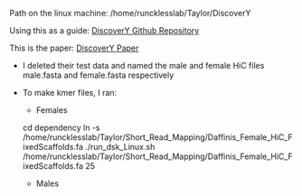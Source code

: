 ﻿Path on the linux machine:
/home/runcklesslab/Taylor/DiscoverY

Using this as a guide:
[DiscoverY Github Repository](https://github.com/makovalab-psu/DiscoverY/blob/master/README.md)

This is the paper:
[DiscoverY Paper](https://bmcgenomics.biomedcentral.com/articles/10.1186/s12864-019-5996-3)

- I deleted their test data and named the male and female HiC files male.fasta and female.fasta respectively
- To make kmer files, I ran:
	- Females

    cd dependency
    ln -s /home/runcklesslab/Taylor/Short_Read_Mapping/Daffinis_Female_HiC_FixedScaffolds.fa
    ./run_dsk_Linux.sh /home/runcklesslab/Taylor/Short_Read_Mapping/Daffinis_Female_HiC_FixedScaffolds.fa 25
    
	- Males


